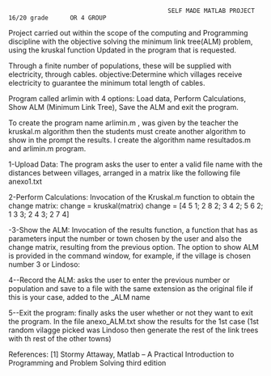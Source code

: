                                                 SELF MADE MATLAB PROJECT 16/20 grade      OR 4 GROUP
                                                                   
Project carried out within the scope of the computing and Programming discipline with the objective
solving the minimum link tree(ALM) problem, using the kruskal function
Updated in the program that is requested.

Through a finite number of populations, these will be supplied with electricity, through
cables.
objective:Determine which villages receive electricity to guarantee the minimum
total length of cables.

Program called arlimin with 4 options: Load data, Perform Calculations, Show
ALM (Minimum Link Tree), Save the ALM and exit the program.

To create the program name arlimin.m , was given by the teacher the kruskal.m algorithm then the students must create another algorithm to show in the prompt the results.
I create the algorithm name resultados.m and arlimin.m program.

1-Upload Data: The program asks the user to enter a valid file name with the
distances between villages, arranged in a matrix like the following file anexo1.txt
     
2-Perform Calculations: Invocation of the Kruskal.m function to obtain the change matrix:
change = kruskal(matrix)
change =
[4 5 1;
2 8 2;
3 4 2;
5 6 2;
1 3 3;
2 4 3;
2 7 4]

-3-Show the ALM: Invocation of the results function, a function that has as parameters
input the number or town chosen by the user and also the change matrix, resulting from the
previous option.
The option to show ALM is provided in the command window, for example, if the village is chosen
number 3 or Lindoso:

4--Record the ALM: asks the user to enter the previous number or population
and save to a file with the same extension as the original file if this is your case, added to the
_ALM name

5--Exit the program: finally asks the user whether or not they want to exit the program.
In the file anexo_ALM.txt show the results for the 1st case (1st random vilagge picked was Lindoso then generate the rest of the link trees with th rest of the other towns)

References:
[1] Stormy Attaway, Matlab – A Practical Introduction to Programming and Problem Solving third
edition
